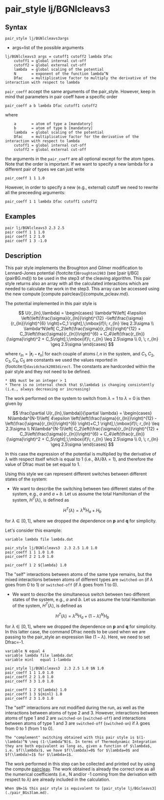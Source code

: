 # pair_style lj/BGNlcleavs3


## Syntax


```
pair_style lj/BGNlcleavs3args
```

- args=list of the possible arguments

```
lj/BGNlcleavs3 args = cutoff1 cutoff2 lambda Dfac 
    cutoff1 = global internal cut-off
    cutoff2 = global external cut-off
    lambda  = global scaling of the potential
    N       = exponent of the function lambda^N
    Dfac    = multiplicative factor to multiply the derivative of the interaction with respect to lambda 
```


`pair_coeff` accept the same arguments of the pair_style. However, keep in mind that parameters in pair coeff have a specific order

```
pair_coeff a b lambda Dfac cutoff1 cutoff2
```

where

```
    a       = atom of type a [mandatory]
    b       = atom of type b [mandatory]
    lambda  = global scaling of the potential
    Dfac    = multiplicative factor for the derivative of the interaction with respect to lambda     
    cutoff1 = global internal cut-off
    cutoff2 = global external cut-off
```

the arguments in the `pair_coeff` are all optional except for the atom types. Note that the order is important. If we want to specify a new lambda for a different pair of types we can just write

```
pair_coeff 1 1 1.0
```

However, in order to specify a new (e.g., external) cutoff we need to rewrite all the preceeding arguments:

```
pair_coeff 1 1 lambda Dfac cutoff1 cutoff2
```

## Examples

```
pair lj/BGNlcleavs3 2.3 2.5 
pair coeff 1 1 1.0
pair coeff 1 2 1.0
pair coeff 1 3 -1.0
```

## Description

This pair style implements the Broughton and Gilmer modification to Lennard-Jones potential {footcite:t}`Broughton1983` (see [pair lj/BG]{pairBG.md}) to be used in the step3 of the cleaving algorithm. This pair style returns also an array with all the calculated interactions which are needed to calculate the work in the step3. This array can be accessed using the new compute [compute paircleav]}{compute_pcleav.md}. 


The potential implemented in this pair style is 

$$
	U(r_{ln},\lambda) =
		\begin{cases}
			\lambda^N\left[ 4\epsilon \left(\left(\frac{\sigma}{r_{ln}}\right)^{12} -\left(\frac{\sigma}{r_{ln}}\right)^{6}  \right)+C_1 \right],\;\mbox{if}\; r_{ln} \leq 2.3\sigma \\
			\lambda^N\left[ C_2\left(\frac{\sigma}{r_{ln}}\right)^{12} + C_3\left(\frac{\sigma}{r_{ln}}\right)^{6} + C_4\left(\frac{r_{ln}}{\sigma}\right)^2 + C_5\right],\;\mbox{if}\; r_{ln} \leq 2.5\sigma \\
				0, 		\; r_{ln} \geq 2.5\sigma		
		\end{cases}
$$

where $r_{ln}=|\mathbf{r}_l-\mathbf{r}_n|$ for each couple of atoms $l,n$ in the system, and $C_1, C_2, C_3, C_4, C_5$ are constants we used the values reported in {footcite:t}`davidchack2003direct`. 
The constants are hardcorded within the pair style and they not need to be defined.

````{note}
* $N$ must be an integer > 1
* There is no internal check that $\lambda$ is changing consistently (i.e., always decreasing or increasing)
````
   
The work performed on the system to switch from $\lambda=1$ to $\lambda=0$ is then given by

$$
	\frac{\partial U(r_{ln},\lambda)}{\partial \lambda} =
		\begin{cases}
			N\lambda^{N-1}\left[ 4\epsilon \left(\left(\frac{\sigma}{r_{ln}}\right)^{12} -\left(\frac{\sigma}{r_{ln}}\right)^{6}  \right)+C_1 \right],\;\mbox{if}\; r_{ln} \leq 2.3\sigma \\
			N\lambda^{N-1}\left[ C_2\left(\frac{\sigma}{r_{ln}}\right)^{12} + C_3\left(\frac{\sigma}{r_{ln}}\right)^{6} + C_4\left(\frac{r_{ln}}{\sigma}\right)^2 + C_5\right],\;\mbox{if}\; r_{ln} \leq 2.5\sigma \\
				0, 		\; r_{ln} \geq 2.5\sigma		
		\end{cases}
$$

In this case the expression of the potential is multiplied by the derivative of $\lambda$ with respect itself which is equal to 1 (i.e., $\partial \lambda / \partial \lambda=1$), and therefore the value of Dfrac must be set equal to 1.

Using this style we can represent different switches between different states of the system:

* We want to describe the switching between two different states of the system, e.g., $a$ and $a+b$. 
Let us assume the total Hamiltonian of the system, $H^{T}(\lambda)$, is defined as 

$$
	H^{T}(\lambda)= \lambda^N H_{a} + H_{b} 
$$  

for $\lambda \in [0,1]$, where we dropped the dependence on $\mathbf{p}$ and $\mathbf{q}$ for simplicity.

Let's consider this example:

```
variable lambda file lambda.dat

pair_style lj/BGNlcleavs3  2.3 2.5 1.0 1.0
pair_coeff 1 1 1.0 1.0
pair_coeff 2 2 1.0 1.0

pair_coeff 1 2 ${lambda} 1.0
```

The "self" interactions between atoms of the same type remains, but the mixed interactions between atoms of different types are `switched-on` (if $\lambda$ goes from 0 to 1) or `switched-off` (if $\lambda$ goes from 1 to 0).


* We want to describe the simultaneous switch between two different states of the system, e.g., $a$ and $b$. 
Let us assume the total Hamiltonian of the system, $H^{T}(\lambda)$, is defined as 

$$
	H^{T}(\lambda)= \lambda^N H_{a} + (1-\lambda)^N H_{b} 
$$  

for $\lambda \in [0,1]$, where we dropped the dependence on $\mathbf{p}$ and $\mathbf{q}$ for simplicity.
In this latter case, the command Dfrac needs to be used when we are passing to the pair_style an expression like $(1-\lambda)$. Here, we need to set Dfrac=-1.

```
variable N equal 4
variable lambda file lambda.dat
variable minl   equal 1-lambda

pair_style lj/BGNlcleavs3  2.3 2.5 1.0 $N 1.0
pair_coeff 1 1 1.0 1.0
pair_coeff 2 2 1.0 1.0
pair_coeff 3 3 1.0 1.0

pair_coeff 1 2 ${lambda} 1.0
pair_coeff 1 3 ${minl} 1.0
pair_coeff 2 3 1.0 1.0
```

The "self" interactions are not modified during the run, as well as the interactions between atoms of type 2 and 3. However, interactions between atoms of type 1 and 2 are `switched-on` (`switched-off`) and interactions between atoms of type 1 and 3 are  `switched-off` (`switched-on`) if $\lambda$ goes from 0 to 1 (from 1 to 0).


````{note}
The "complement" switching obtained with this pair style is $(1-\lambda)^N \neq (1-\lambda^N)$. In terms of Thermodynamic Integration they are both equivalent as long as, given a function of $\lambda$, i.e. $f(\lambda)$, we have $f(\lambda)=0$ for $\lambda=0$ and $f(\lambda)=1$ for $\lambda=1$.
````


The work performed in this step can be collected and printed out by using the compute [paircleav](./compute_pcleav.md). The work obtained is already the correct one as all the numerical coefficients (i.e., N and/or -1 coming from the derivation with respect to $\lambda$) are already included in the calculation.


````{note}
When $N=1& this pair style is equivalent to [pair_style lj/BGcleavs3](./pair_BGs3lam.md).
````


```{footbibliography}

```
